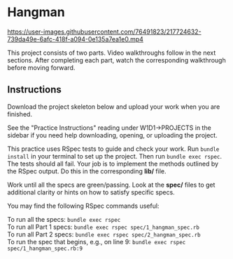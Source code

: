 # Hangman

https://user-images.githubusercontent.com/76491823/217724632-739da49e-6afc-418f-a094-0e135a7ea1e0.mp4  

This project consists of two parts. Video walkthroughs follow in the next
sections. After completing each part, watch the corresponding walkthrough before
moving forward.

## Instructions

Download the project skeleton below and upload your work when you are finished.

See the "Practice Instructions" reading under W1D1->PROJECTS in the sidebar if
you need help downloading, opening, or uploading the project.

This practice uses RSpec tests to guide and check your work. Run `bundle
install` in your terminal to set up the project. Then run `bundle exec rspec`.
The tests should all fail. Your job is to implement the methods outlined by the
RSpec output. Do this in the corresponding __lib/__ file.

Work until all the specs are green/passing. Look at the __spec/__ files to get
additional clarity or hints on how to satisfy specific specs.

You may find the following RSpec commands useful:

To run all the specs: `bundle exec rspec`  
To run all Part 1 specs: `bundle exec rspec spec/1_hangman_spec.rb`  
To run all Part 2 specs: `bundle exec rspec spec/2_hangman_spec.rb`  
To run the spec that begins, e.g., on line 9: `bundle exec rspec spec/1_hangman_spec.rb:9`